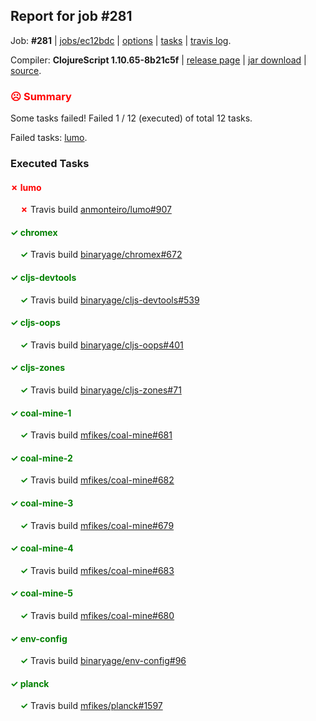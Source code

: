 ## Report for job #281

Job: **#281** | [jobs/ec12bdc](https://github.com/cljs-oss/canary/commit/ec12bdcc75ad4e7f4cecbc3c13a923d86ba809a7) | [options](options.edn) | [tasks](tasks.edn) | [travis log](https://travis-ci.org/cljs-oss/canary/builds/346649614).

Compiler: **ClojureScript 1.10.65-8b21c5f** | [release page](https://github.com/cljs-oss/canary/releases/tag/r1.10.65-8b21c5f) | [jar download](https://github.com/cljs-oss/canary/releases/download/r1.10.65-8b21c5f/clojurescript-1.10.65-8b21c5f.jar) | [source](https://github.com/clojure/clojurescript/commit/8b21c5f0a8c79645d75f45cb4020fb82e1ef5bb8).

### <b style='color:red'>☹ Summary</b>

Some tasks failed! Failed 1 / 12 (executed) of total 12 tasks.

Failed tasks: [lumo](#-lumo).

### Executed Tasks

#### <b style='color:red'>&#x2717; lumo</b>
&nbsp;&nbsp;&nbsp;&nbsp;<b style='color:red'>&#x2717;</b> Travis build [anmonteiro/lumo#907](https://travis-ci.org/anmonteiro/lumo/builds/346650849)<br>

#### <b style='color:green'>&#x2713; chromex</b>
&nbsp;&nbsp;&nbsp;&nbsp;<b style='color:green'>&#x2713;</b> Travis build [binaryage/chromex#672](https://travis-ci.org/binaryage/chromex/builds/346650795)<br>

#### <b style='color:green'>&#x2713; cljs-devtools</b>
&nbsp;&nbsp;&nbsp;&nbsp;<b style='color:green'>&#x2713;</b> Travis build [binaryage/cljs-devtools#539](https://travis-ci.org/binaryage/cljs-devtools/builds/346650797)<br>

#### <b style='color:green'>&#x2713; cljs-oops</b>
&nbsp;&nbsp;&nbsp;&nbsp;<b style='color:green'>&#x2713;</b> Travis build [binaryage/cljs-oops#401](https://travis-ci.org/binaryage/cljs-oops/builds/346650831)<br>

#### <b style='color:green'>&#x2713; cljs-zones</b>
&nbsp;&nbsp;&nbsp;&nbsp;<b style='color:green'>&#x2713;</b> Travis build [binaryage/cljs-zones#71](https://travis-ci.org/binaryage/cljs-zones/builds/346650808)<br>

#### <b style='color:green'>&#x2713; coal-mine-1</b>
&nbsp;&nbsp;&nbsp;&nbsp;<b style='color:green'>&#x2713;</b> Travis build [mfikes/coal-mine#681](https://travis-ci.org/mfikes/coal-mine/builds/346650842)<br>

#### <b style='color:green'>&#x2713; coal-mine-2</b>
&nbsp;&nbsp;&nbsp;&nbsp;<b style='color:green'>&#x2713;</b> Travis build [mfikes/coal-mine#682](https://travis-ci.org/mfikes/coal-mine/builds/346650846)<br>

#### <b style='color:green'>&#x2713; coal-mine-3</b>
&nbsp;&nbsp;&nbsp;&nbsp;<b style='color:green'>&#x2713;</b> Travis build [mfikes/coal-mine#679](https://travis-ci.org/mfikes/coal-mine/builds/346650815)<br>

#### <b style='color:green'>&#x2713; coal-mine-4</b>
&nbsp;&nbsp;&nbsp;&nbsp;<b style='color:green'>&#x2713;</b> Travis build [mfikes/coal-mine#683](https://travis-ci.org/mfikes/coal-mine/builds/346650855)<br>

#### <b style='color:green'>&#x2713; coal-mine-5</b>
&nbsp;&nbsp;&nbsp;&nbsp;<b style='color:green'>&#x2713;</b> Travis build [mfikes/coal-mine#680](https://travis-ci.org/mfikes/coal-mine/builds/346650825)<br>

#### <b style='color:green'>&#x2713; env-config</b>
&nbsp;&nbsp;&nbsp;&nbsp;<b style='color:green'>&#x2713;</b> Travis build [binaryage/env-config#96](https://travis-ci.org/binaryage/env-config/builds/346650833)<br>

#### <b style='color:green'>&#x2713; planck</b>
&nbsp;&nbsp;&nbsp;&nbsp;<b style='color:green'>&#x2713;</b> Travis build [mfikes/planck#1597](https://travis-ci.org/mfikes/planck/builds/346650844)<br>